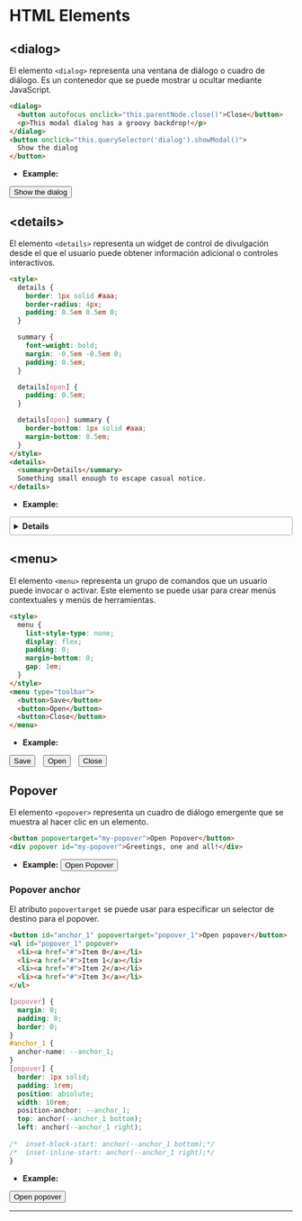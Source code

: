 # HTML Elements

## \<dialog\>

El elemento `<dialog>` representa una ventana de diálogo o cuadro de diálogo. Es un contenedor que se puede mostrar u ocultar mediante JavaScript.

```html
<dialog>
  <button autofocus onclick="this.parentNode.close()">Close</button>
  <p>This modal dialog has a groovy backdrop!</p>
</dialog>
<button onclick="this.querySelector('dialog').showModal()">
  Show the dialog
</button>
```

- **Example:**
<dialog>
  <button autofocus onclick="this.parentNode.close()">Close</button>
  <p>This modal dialog has a groovy backdrop!</p>
</dialog>
<button onclick="document.querySelector('dialog').showModal()">
  Show the dialog
</button>

## \<details\>

El elemento `<details>` representa un widget de control de divulgación desde el que el usuario puede obtener información adicional o controles interactivos.

```html
<style>
  details {
    border: 1px solid #aaa;
    border-radius: 4px;
    padding: 0.5em 0.5em 0;
  }

  summary {
    font-weight: bold;
    margin: -0.5em -0.5em 0;
    padding: 0.5em;
  }

  details[open] {
    padding: 0.5em;
  }

  details[open] summary {
    border-bottom: 1px solid #aaa;
    margin-bottom: 0.5em;
  }
</style>
<details>
  <summary>Details</summary>
  Something small enough to escape casual notice.
</details>
```

- **Example:**

<style>
  details {
    border: 1px solid #aaa;
    border-radius: 4px;
    padding: 0.5em 0.5em 0;
  }

  summary {
    font-weight: bold;
    margin: -0.5em -0.5em 0;
    padding: 0.5em;
  }

  details[open] {
    padding: 0.5em;
  }

  details[open] summary {
    border-bottom: 1px solid #aaa;
    margin-bottom: 0.5em;
  }
</style>
<details>
  <summary>Details</summary>
  Something small enough to escape casual notice.
</details>

## \<menu\>

El elemento `<menu>` representa un grupo de comandos que un usuario puede invocar o activar. Este elemento se puede usar para crear menús contextuales y menús de herramientas.

```html
<style>
  menu {
    list-style-type: none;
    display: flex;
    padding: 0;
    margin-bottom: 0;
    gap: 1em;
  }
</style>
<menu type="toolbar">
  <button>Save</button>
  <button>Open</button>
  <button>Close</button>
</menu>
```
- **Example:**
<style>
  menu {
    list-style-type: none;
    display: flex;
    padding: 0;
    margin-bottom: 0;
    gap: 1em;
  }
</style>
<menu type="toolbar">
  <button>Save</button>
  <button>Open</button>
  <button>Close</button>
</menu>

## Popover

El elemento `<popover>` representa un cuadro de diálogo emergente que se muestra al hacer clic en un elemento.

```html
<button popovertarget="my-popover">Open Popover</button>
<div popover id="my-popover">Greetings, one and all!</div>
```
- **Example:**
<button popovertarget="my-popover">Open Popover</button>
<div popover id="my-popover">Greetings, one and all!</div>

### Popover anchor

El atributo `popovertarget` se puede usar para especificar un selector de destino para el popover.

```html
<button id="anchor_1" popovertarget="popover_1">Open popover</button>
<ul id="popover_1" popover>
  <li><a href="#">Item 0</a></li>
  <li><a href="#">Item 1</a></li>
  <li><a href="#">Item 2</a></li>
  <li><a href="#">Item 3</a></li>
</ul>
```
```css
[popover] {
  margin: 0;
  padding: 0;
  border: 0;
}
#anchor_1 {
  anchor-name: --anchor_1;
}
[popover] {
  border: 1px solid;
  padding: 1rem;
  position: absolute;
  width: 10rem;
  position-anchor: --anchor_1;
  top: anchor(--anchor_1 bottom); 
  left: anchor(--anchor_1 right); 
  
/*  inset-block-start: anchor(--anchor_1 bottom);*/
/*  inset-inline-start: anchor(--anchor_1 right);*/
}

```
- **Example:**

<style>
  [popover] {
    margin: 0;
    padding: 0;
    border: 0;
  }
  #anchor_1 {
    anchor-name: --anchor_1;
  }
  [popover] {
    border: 1px solid;
    padding: 1rem;
    position: absolute;
    width: 10rem;
    position-anchor: --anchor_1;
    top: anchor(--anchor_1 top); 
    left: anchor(--anchor_1 right); 
  /*  inset-block-start: anchor(--anchor_1 bottom);*/
  /*  inset-inline-start: anchor(--anchor_1 right);*/
  }
</style>
<button id="anchor_1" popovertarget="popover_1">Open popover</button>
<ul id="popover_1" popover>
  <li><a href="#">Item 0</a></li>
  <li><a href="#">Item 1</a></li>
  <li><a href="#">Item 2</a></li>
  <li><a href="#">Item 3</a></li>
</ul>

---

<div style="height:30vh"></div>